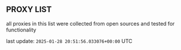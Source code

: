 ## PROXY LIST

all proxies in this list were collected from open sources and tested for functionality

last update: `2025-01-28 20:51:56.033076+00:00` UTC